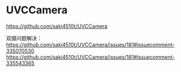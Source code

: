 UVCCamera
=========
https://github.com/saki4510t/UVCCamera

双摄问题解决：<br />
https://github.com/saki4510t/UVCCamera/issues/181#issuecomment-335070530 <br />
https://github.com/saki4510t/UVCCamera/issues/181#issuecomment-335543365 <br />
